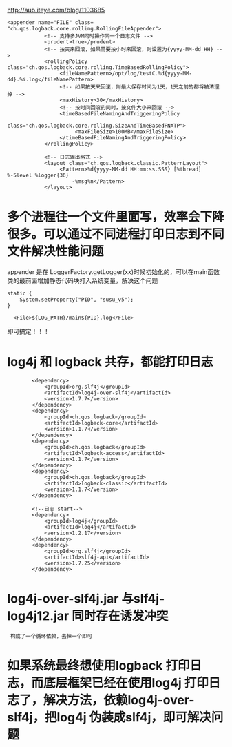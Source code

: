 http://aub.iteye.com/blog/1103685

```
<appender name="FILE" class= "ch.qos.logback.core.rolling.RollingFileAppender">
            <!-- 支持多JVM同时操作同一个日志文件 -->
            <prudent>true</prudent>
            <!-- 按天来回滚，如果需要按小时来回滚，则设置为{yyyy-MM-dd_HH} -->
            <rollingPolicy class="ch.qos.logback.core.rolling.TimeBasedRollingPolicy">
                 <fileNamePattern>/opt/log/testC.%d{yyyy-MM-dd}.%i.log</fileNamePattern>
                 <!-- 如果按天来回滚，则最大保存时间为1天，1天之前的都将被清理掉 -->
                 <maxHistory>30</maxHistory>
                 <!-- 按时间回滚的同时，按文件大小来回滚 -->
                 <timeBasedFileNamingAndTriggeringPolicy
                      class="ch.qos.logback.core.rolling.SizeAndTimeBasedFNATP">
                      <maxFileSize>100MB</maxFileSize>
                 </timeBasedFileNamingAndTriggeringPolicy>
            </rollingPolicy>
           
            <!-- 日志输出格式 -->
            <layout class="ch.qos.logback.classic.PatternLayout">
                 <Pattern>%d{yyyy-MM-dd HH:mm:ss.SSS} [%thread] %-5level %logger{36}
                     -%msg%n</Pattern>
            </layout>
```

# 多个进程往一个文件里面写，效率会下降很多。可以通过不同进程打印日志到不同文件解决性能问题

appender 是在 LoggerFactory.getLogger(xx)时候初始化的，可以在main函数类的最前面增加静态代码块打入系统变量，解决这个问题

    static {
        System.setProperty("PID", "susu_v5");
    }
    
      <File>${LOG_PATH}/main${PID}.log</File>

即可搞定！！！


# log4j 和 logback 共存，都能打印日志

```
        <dependency>
            <groupId>org.slf4j</groupId>
            <artifactId>log4j-over-slf4j</artifactId>
            <version>1.7.7</version>
        </dependency>
        <dependency>
            <groupId>ch.qos.logback</groupId>
            <artifactId>logback-core</artifactId>
            <version>1.1.7</version>
        </dependency>
        <dependency>
            <groupId>ch.qos.logback</groupId>
            <artifactId>logback-access</artifactId>
            <version>1.1.7</version>
        </dependency>
        <dependency>
            <groupId>ch.qos.logback</groupId>
            <artifactId>logback-classic</artifactId>
            <version>1.1.7</version>
        </dependency>

        <!--日志 start-->
        <dependency>
            <groupId>log4j</groupId>
            <artifactId>log4j</artifactId>
            <version>1.2.17</version>
        </dependency>
        <dependency>
            <groupId>org.slf4j</groupId>
            <artifactId>slf4j-api</artifactId>
            <version>1.7.25</version>
        </dependency>
  ```
  
#   log4j-over-slf4j.jar 与slf4j-log4j12.jar 同时存在诱发冲突
     构成了一个循环依赖，去掉一个即可
     
# 如果系统最终想使用logback 打印日志，而底层框架已经在使用log4j 打印日志了，解决方法，依赖log4j-over-slf4j，把log4j 伪装成slf4j，即可解决问题 



       
       
